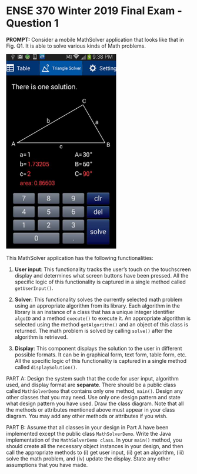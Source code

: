 # ENSE 370 Winter 2019 Final Exam - Question 1

**PROMPT:** Consider a mobile MathSolver application that looks like that in Fig. Q1. It is able to solve various kinds of Math problems.

<img src="q1Figure.png" width="300">

This MathSolver application has the following functionalities:

1. **User input**: This functionality tracks the user’s touch on the touchscreen display and determines what screen buttons have been pressed. All the specific
logic of this functionality is captured in a single method called `getUserInput()`.


2. **Solver**: This functionality solves the currently selected math problem using an appropriate algorithm from its library. Each algorithm in the library is an
instance of a class that has a unique integer identifier `algoID` and a method `execute()` to execute it. An appropriate algorithm is selected using the method `getAlgorithm()` and an object of this class is returned. The math problem is solved by calling `solve()` after the algorithm is retrieved.

3. **Display**: This component displays the solution to the user in different possible formats. It can be in graphical form, text form, table form, etc. All the specific logic of this functionality is captured in a single method called `displaySolution()`.

PART A: Design the system such that the code for user input, algorithm used, and display format are **separate**. There should be a public class called `MathSolverDemo` that contains only one method, `main()`. Design any other classes that you may need. Use only one design pattern and state what design pattern you have used. Draw the class diagram. Note that all the methods or attributes mentioned above must appear in your class diagram. You may add any other methods or attributes if you wish.

PART B: Assume that all classes in your design in Part A have been implemented except the public class `MathSolverDemo`. Write the Java implementation of the `MathSolverDemo class`. In your `main()` method, you should create all the necessary object instances in your design, and then call the appropriate methods to (i) get user input, (ii) get an algorithm, (iii) solve the math problem, and (iv) update the display. State any other assumptions that you have made.
